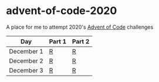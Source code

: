 # advent-of-code-2020
A place for me to attempt 2020's [Advent of Code](https://adventofcode.com/2020/) challenges

| Day        | Part 1        | Part 2 |
|------------|---------------|--------|
| December 1 | [R](/day-01/day-01.r) | [R](/day-01/day-01.r) |
| December 2 | [R](/day-02/day-02.r) | [R](/day-02/day-02.r) |
| December 3 | [R](/day-03/day-03.r) | [R](/day-03/day-03.r) |
